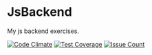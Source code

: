 # JsBackend
My js backend exercises.

[![Code Climate](https://codeclimate.com/github/dimaatos/JsBackend/badges/gpa.svg)](https://codeclimate.com/github/dimaatos/JsBackend)
[![Test Coverage](https://codeclimate.com/github/dimaatos/JsBackend/badges/coverage.svg)](https://codeclimate.com/github/dimaatos/JsBackend)
[![Issue Count](https://codeclimate.com/github/dimaatos/JsBackend/badges/issue_count.svg)](https://codeclimate.com/github/dimaatos/JsBackend/issues)
